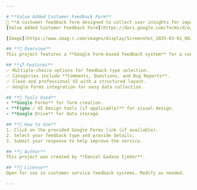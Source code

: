 ```yaml
---

# **Value Added Customer Feedback Form**  
📢 **A customer feedback form designed to collect user insights for improving services.**  
[Value Added Customer Feedback Form](https://docs.google.com/forms/d/e/1FAIpQLSfpMZVPLBwLC0GLXMpi8SZ1ao6_w8TEuOofbOm_29hyfm3dAQ/viewform?usp=header)

[Image](https://www.imag-r.com/images/display/Screenshot_2025-03-01_0626303453__extra.png)

## **📌 Overview**  
This project features a **Google Form-based feedback system** for a consultancy firm. It is designed to gather valuable input from customers in a structured manner, allowing for continuous improvement.  

## **📋 Features**  
✅ Multiple-choice options for feedback type selection.  
✅ Categories include **Comments, Questions, and Bug Reports**.  
✅ Clean and professional UI with a structured layout.  
✅ Google Forms integration for easy data collection.  

## **🎨 Tools Used**  
- **Google Forms** for form creation.  
- **Figma / UI Design tools (if applicable)** for visual design.  
- **Google Drive** for data storage.  

## **🚀 How to Use**  
1. Click on the provided Google Forms link (if available).  
2. Select your feedback type and provide details.  
3. Submit your response to help improve the service.  

## **📜 Author**  
This project was created by **Daniel Gadase Ijebor**.  

## **📄 License**  
Open for use in customer service feedback systems. Modify as needed.  

---
```

